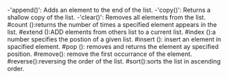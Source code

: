-'append()': Adds an element to the end of the list.
-'copy()': Returns a shallow copy of the list.
-'clear()': Removes all elements from the list.
#count ():returns the number of times a specified element appears in the list.
#extend ():ADD elements from others list to a current list.
#index ():a number specifies the postion of a given list.
#insert (): insert an element in spacified element.
#pop (): removes and returns the element ay specified position.
#remove(): remove the first occurrance of the element.
#reverse():reversing the order of the list.
#sort():sorts the list in ascending order.
